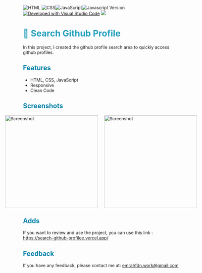 ![HTML](https://img.shields.io/badge/HTML-5-orangered.svg) ![CSS](https://img.shields.io/badge/CSS-3-darkblue.svg)![JavaScript](https://img.shields.io/badge/Language-JavaScript-yellow.svg)![Javascript Version](https://img.shields.io/badge/node-v18.17.0-darkgreen.svg) [![Developed with Visual Studio Code](https://img.shields.io/badge/Developed%20with-Visual%20Studio%20Code-purple)](https://code.visualstudio.com/)
<a class="header-badge" target="_blank" href="https://www.linkedin.com/in/emrah-fidann/">
  <img src="https://img.shields.io/badge/style--5eba00.svg?label=LinkedIn&logo=linkedin&style=social">
  </a>

<h1 style="color: #219ebc;"> 👀 Search Github Profile  </h1>

In this project, I created the github profile search area to quickly access github profiles.


<h2 style="color: #0081a7;"> Features </h2>

- HTML, CSS, JavaScript
- Responsive
- Clean Code 


<h2 style="color: #0081a7;"> Screenshots </h2>

<div style="display: flex; justify-content: center;">
    <img src="https://github.com/EmrahFidan/educationApp/assets/114583209/94078b97-6880-472c-b1fc-3ed6d7d12cf4" alt="Screenshot" width="300" style="margin-right: 20px;" />
    <img src="https://github.com/EmrahFidan/educationApp/assets/114583209/0b00c843-40e7-41f0-bd60-3f127630f65b" alt="Screenshot" width="300" />
</div>


<h2 style="color: #0081a7;"> Adds</h2>

If you want to review and use the project, you can use this link : https://search-github-profilee.vercel.app/



<h2 style="color: #0081a7;"> Feedback </h2>


If you have any feedback, please contact me at: emrahfdn.work@gmail.com

  